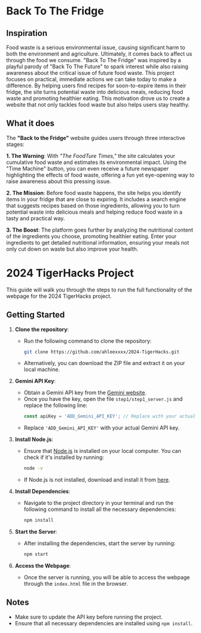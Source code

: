 # Back To The Fridge
## Inspiration
Food waste is a serious environmental issue, causing significant harm to both the environment and agriculture. Ultimately, it comes back to affect us through the food we consume. "Back To The Fridge" was inspired by a playful parody of "Back To The Future" to spark interest while also raising awareness about the critical issue of future food waste. This project focuses on practical, immediate actions we can take today to make a difference. By helping users find recipes for soon-to-expire items in their fridge, the site turns potential waste into delicious meals, reducing food waste and promoting healthier eating. This motivation drove us to create a website that not only tackles food waste but also helps users stay healthy.


## What it does
The **"Back to the Fridge"** website guides users through three interactive stages:

**1. The Warning**: With _"The FoodTure Times,"_ the site calculates your cumulative food waste and estimates its environmental impact. Using the "Time Machine" button, you can even receive a future newspaper highlighting the effects of food waste, offering a fun yet eye-opening way to raise awareness about this pressing issue.

**2. The Mission**: Before food waste happens, the site helps you identify items in your fridge that are close to expiring. It includes a search engine that suggests recipes based on those ingredients, allowing you to turn potential waste into delicious meals and helping reduce food waste in a tasty and practical way.

**3. The Boost**: The platform goes further by analyzing the nutritional content of the ingredients you choose, promoting healthier eating. Enter your ingredients to get detailed nutritional information, ensuring your meals not only cut down on waste but also improve your health.

# 2024 TigerHacks Project

This guide will walk you through the steps to run the full functionality of the webpage for the 2024 TigerHacks project.

## Getting Started

1. **Clone the repository**:
   - Run the following command to clone the repository:
     ```bash
     git clone https://github.com/ahleexxxx/2024-TigerHacks.git
     ```
   - Alternatively, you can download the ZIP file and extract it on your local machine.

2. **Gemini API Key**:
   - Obtain a Gemini API key from the [Gemini website](https://www.gemini.com/).
   - Once you have the key, open the file `step1/step1_server.js` and replace the following line:
     ```javascript
     const apiKey = 'ADD_Gemini_API_KEY'; // Replace with your actual API key
     ```
   - Replace `'ADD_Gemini_API_KEY'` with your actual Gemini API key.

3. **Install Node.js**:
   - Ensure that [Node.js](https://nodejs.org/) is installed on your local computer. You can check if it's installed by running:
     ```bash
     node -v
     ```
   - If Node.js is not installed, download and install it from [here](https://nodejs.org/).

4. **Install Dependencies**:
   - Navigate to the project directory in your terminal and run the following command to install all the necessary dependencies:
     ```bash
     npm install
     ```

5. **Start the Server**:
   - After installing the dependencies, start the server by running:
     ```bash
     npm start
     ```

6. **Access the Webpage**:
   - Once the server is running, you will be able to access the webpage through the `index.html` file in the browser.

## Notes
- Make sure to update the API key before running the project.
- Ensure that all necessary dependencies are installed using `npm install`.






